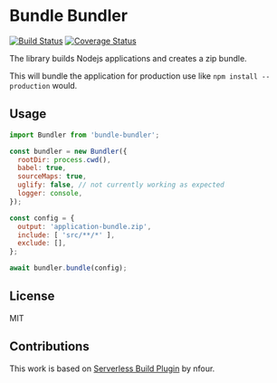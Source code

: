 # Bundle Bundler

[![Build Status](https://travis-ci.org/rawphp/bundle-bundler.svg?branch=master)](https://travis-ci.org/rawphp/bundle-bundler)
[![Coverage Status](https://coveralls.io/repos/github/rawphp/bundle-bundler/badge.svg?branch=master)](https://coveralls.io/github/rawphp/bundle-bundler?branch=master)

The library builds Nodejs applications and creates a zip bundle.

This will bundle the application for production use like `npm install --production` would.

## Usage

```js
import Bundler from 'bundle-bundler';

const bundler = new Bundler({
  rootDir: process.cwd(),
  babel: true,
  sourceMaps: true,
  uglify: false, // not currently working as expected
  logger: console,
});

const config = {
  output: 'application-bundle.zip',
  include: [ 'src/**/*' ],
  exclude: [],
};

await bundler.bundle(config);
```

## License

MIT

## Contributions

This work is based on [Serverless Build Plugin](https://github.com/nfour/serverless-build-plugin) by nfour.
